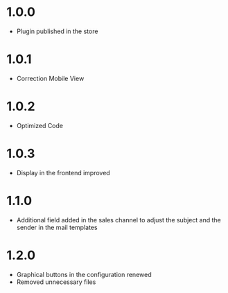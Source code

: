 # 1.0.0
- Plugin published in the store

# 1.0.1
- Correction Mobile View

# 1.0.2
- Optimized Code

# 1.0.3
- Display in the frontend improved

# 1.1.0
- Additional field added in the sales channel to adjust the subject and the sender in the mail templates

# 1.2.0
- Graphical buttons in the configuration renewed
- Removed unnecessary files